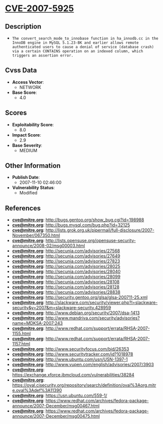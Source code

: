 
# [CVE-2007-5925](https://cve.mitre.org/cgi-bin/cvename.cgi?name=CVE-2007-5925)

## Description

- `The convert_search_mode_to_innobase function in ha_innodb.cc in the InnoDB engine in MySQL 5.1.23-BK and earlier allows remote authenticated users to cause a denial of service (database crash) via a certain CONTAINS operation on an indexed column, which triggers an assertion error.`

## Cvss Data

- **Access Vector**:
  - NETWORK
- **Base Score**:
  - 4.0

## Scores

- **Exploitability Score**:
  - 8.0
- **Impact Score**:
  - 2.9
- **Base Severity**:
  - MEDIUM

## Other Information

- **Publish Date**:
  - 2007-11-10 02:46:00
- **Vulnerability Status**:
  - Modified

## References

- **cve@mitre.org**: http://bugs.gentoo.org/show_bug.cgi?id=198988
- **cve@mitre.org**: http://bugs.mysql.com/bug.php?id=32125
- **cve@mitre.org**: http://lists.grok.org.uk/pipermail/full-disclosure/2007-November/067350.html
- **cve@mitre.org**: http://lists.opensuse.org/opensuse-security-announce/2008-02/msg00003.html
- **cve@mitre.org**: http://secunia.com/advisories/27568
- **cve@mitre.org**: http://secunia.com/advisories/27649
- **cve@mitre.org**: http://secunia.com/advisories/27823
- **cve@mitre.org**: http://secunia.com/advisories/28025
- **cve@mitre.org**: http://secunia.com/advisories/28040
- **cve@mitre.org**: http://secunia.com/advisories/28099
- **cve@mitre.org**: http://secunia.com/advisories/28108
- **cve@mitre.org**: http://secunia.com/advisories/28128
- **cve@mitre.org**: http://secunia.com/advisories/28838
- **cve@mitre.org**: http://security.gentoo.org/glsa/glsa-200711-25.xml
- **cve@mitre.org**: http://slackware.com/security/viewer.php?l=slackware-security&y=2007&m=slackware-security.428959
- **cve@mitre.org**: http://www.debian.org/security/2007/dsa-1413
- **cve@mitre.org**: http://www.mandriva.com/security/advisories?name=MDKSA-2007:243
- **cve@mitre.org**: http://www.redhat.com/support/errata/RHSA-2007-1155.html
- **cve@mitre.org**: http://www.redhat.com/support/errata/RHSA-2007-1157.html
- **cve@mitre.org**: http://www.securityfocus.com/bid/26353
- **cve@mitre.org**: http://www.securitytracker.com/id?1018978
- **cve@mitre.org**: http://www.ubuntu.com/usn/USN-1397-1
- **cve@mitre.org**: http://www.vupen.com/english/advisories/2007/3903
- **cve@mitre.org**: https://exchange.xforce.ibmcloud.com/vulnerabilities/38284
- **cve@mitre.org**: https://oval.cisecurity.org/repository/search/definition/oval%3Aorg.mitre.oval%3Adef%3A11390
- **cve@mitre.org**: https://usn.ubuntu.com/559-1/
- **cve@mitre.org**: https://www.redhat.com/archives/fedora-package-announce/2007-December/msg00467.html
- **cve@mitre.org**: https://www.redhat.com/archives/fedora-package-announce/2007-December/msg00475.html
